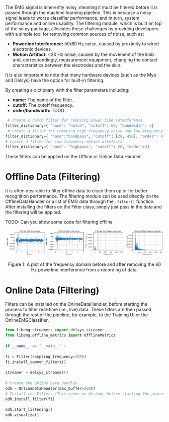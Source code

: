 The EMG signal is inherently noisy, meaning it must be filtered before it is passed through the machine learning pipeline. This is because a noisy signal leads to worse classifier performance, and in turn, system performance and online usability. The filtering module, which is built on top of the scipy package, alleviates these challenges by providing developers with a simple tool for removing common sources of noise, such as: 

- **Powerline Interference:** 50/60 Hz noise, caused by proximity to wired electronic devices.
- **Motion Artifact:** <20 Hz noise, caused by the movement of the limb and, correspondingly, measurement equipment, changing the contact characteristics between the electrodes and the skin.

It is also important to note that many hardware devices (such as the Myo and Delsys) have the option for built-in filtering.

By creating a dictionary with the filter parameters including:
- **name:** The name of the filter.
- **cutoff:** The cutoff frequency. 
- **order/bandwidth:** TODO

```Python
 # create a notch filter for removing power line interference
filter_dictionary={ "name": "notch", "cutoff": 60, "bandwidth": 3}
 # create a filter for removing high frequency noise and low frequency motion artefacts
filter_dictionary={ "name":"bandpass", "cutoff": [20, 450], "order": 4}
# create a filter for low frequency motion artefacts
filter_dictionary={ "name": "highpass", "cutoff": 20, "order":2}
```

These filters can be applied on the Offline or Online Data Handler.

# Offline Data (Filtering)
It is often desirable to filter offline data to clean them up or for better recognition performance. The filtering module can be used directly on the OfflineDataHandler or a list of EMG data through the `.filter()` function. After installing the filters on the Filter class, simply just pass in the data and the filtering will be applied. 

TODO: Can you show some code for filtering offline 


![](filter1.png)
<center> <p> Figure 1: A plot of the frequency domain before and after removing the 60 Hz powerline interference from a recording of data. </p> </center>

<!-- ![](filter2.png) 
<center> <p> Figure 2: TODO </p> </center> -->
<!-- I couldn't style this well, feel free to give it a shot. -->

# Online Data (Filtering)
Filters can be installed on the OnlineDataHandler, before starting the process to filter real-time (i.e., live) data. These filters are then passed through the rest of the pipeline, for example, to the Training UI or the OnlineEMGClassifier.

```Python
from libemg.streamers import delsys_streamer
from libemg.offline_metrics import OfflineMetrics

if __name__ == "__main__" :

fi = Filter(sampling_frequency=2000)
fi.install_common_filters()

streamer = delsys_streamer()

# Create the Online Data Handler
odh = OnlineDataHandler(max_buffer=2000)
# Install the Filters (This needs to be done before starting the process)
odh.install_filter(fi)

odh.start_listening()
odh.visualize()
```